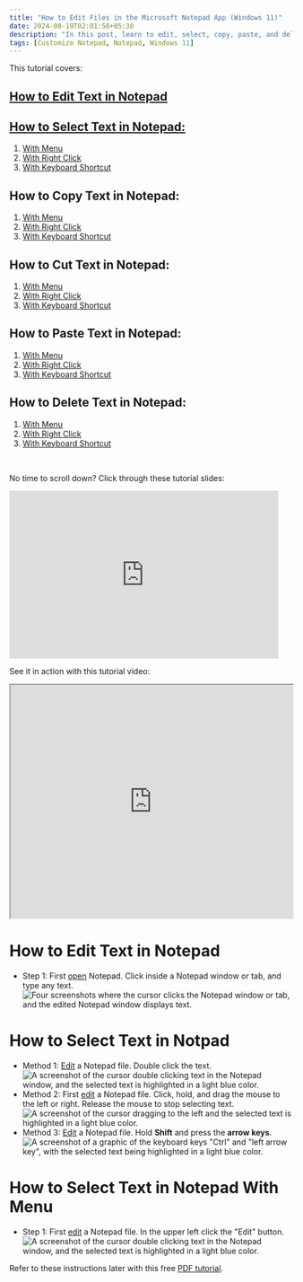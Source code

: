 ```yaml
---
title: "How to Edit Files in the Microsoft Notepad App (Windows 11)"
date: 2024-08-19T02:01:58+05:30
description: "In this post, learn to edit, select, copy, paste, and delete text in Notepad."
tags: [Customize Notepad, Notepad, Windows 11]
---
```

This tutorial covers:

## [How to Edit Text in Notepad](#1)

## [How to Select Text in Notepad:](#2)
1. [With Menu](#3)
2. [With Right Click](#4)
3. [With Keyboard Shortcut](#5)

## How to Copy Text in Notepad:
1. [With Menu](#6)
2. [With Right Click](#7)
3. [With Keyboard Shortcut](#8)

##  How to Cut Text in Notepad:
1. [With Menu](#9)
2. [With Right Click](#10)
3. [With Keyboard Shortcut](#11)

## How to Paste Text in Notepad:
1. [With Menu](#12)
2. [With Right Click](#13)
3. [With Keyboard Shortcut](#14)

## How to Delete Text in Notepad:
1. [With Menu](#15)
2. [With Right Click](#16)
3. [With Keyboard Shortcut](#17)

<br />

<p>No time to scroll down? Click through these tutorial slides:</p>
<iframe src="https://docs.google.com/presentation/d/e/2PACX-1vTShfY_-jX09Wr8iBOnhoS1qzyPrj-lXp6DhCmPSXN1FeEQ2LHSeRlCDmMBVfwRuvgLY77Obyu8jO6x/embed?start=false&loop=false&delayms=3000" frameborder="0" width="480" height="299" allowfullscreen="true" mozallowfullscreen="true" webkitallowfullscreen="true"></iframe>

<br />

See it in action with this tutorial video:
<iframe class="BLOG_video_class" allowfullscreen="" youtube-src-id="Bw7rfbs_1Vc" width="100%" height="416" src="https://www.youtube.com/embed/Bw7rfbs_1Vc"></iframe>

<h1 id="1">How to Edit Text in Notepad</h1>

* Step 1: First [open](https://qhtutorials.github.io/posts/how-to-open-notepad/) Notepad. Click inside a Notepad window or tab, and type any text. <div class="stepimage">![Four screenshots where the cursor clicks the Notepad window or tab, and the edited Notepad window displays text.](blogeditwindowtab.png "Type any text")</div>

<h1 id="2">How to Select Text in Notpad</h1>

* Method 1: [Edit](#1) a Notepad file. Double click the text. <div class="stepimage">![A screenshot of the cursor double clicking text in the Notepad window, and the selected text is highlighted in a light blue color.](blogdblclickselectedit.png "Double click the text")</div>
* Method 2: First [edit](#1) a Notepad file. Click, hold, and drag the mouse to the left or right. Release the mouse to stop selecting text. <div class="stepimage">![A screenshot of the cursor dragging to the left and the selected text is highlighted in a light blue color.](blogclickdragselectedit.png "Drag the mouse")</div>
* Method 3: [Edit](#1) a Notepad file. Hold **Shift** and press the **arrow keys**. <div class="stepimage">![A screenshot of a graphic of the keyboard keys "Ctrl" and "left arrow key", with the selected text being highlighted in a light blue color.](blogshiftarrowselectedit.png "Press 'Shift' and the arrow keys")</div>

<h1 id="3">How to Select Text in Notepad With Menu</h1>

* Step 1: First [edit](#1) a Notepad file. In the upper left click the "Edit" button. <div class="stepimage">![A screenshot of the cursor double clicking text in the Notepad window, and the selected text is highlighted in a light blue color.](blogdblclickselectedit.png "Double click the text")</div>


Refer to these instructions later with this free [PDF tutorial](https://drive.google.com/file/d/1vvrFiyV7GvDaNgCmAWWXbWa8HUNhPkil/view?usp=sharing).

<br />

